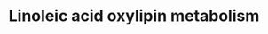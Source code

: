 ---
annotations:
- id: PW:0000010
  parent: classic metabolic pathway
  type: Pathway Ontology
  value: lipid metabolic pathway
- id: PW:0000002
  parent: classic metabolic pathway
  type: Pathway Ontology
  value: classic metabolic pathway
authors:
- Lcayer
- Eweitz
description: Linoleic acid (LA) oxylipin metabolism
last-edited: 2021-11-17
organisms:
- Homo sapiens
redirect_from:
- /index.php/Pathway:WP5137
- /instance/WP5137
revision: null
schema-jsonld:
- '@context': https://schema.org/
  '@id': https://wikipathways.github.io/pathways/WP5137.html
  '@type': Dataset
  creator:
    '@type': Organization
    name: WikiPathways
  description: Linoleic acid (LA) oxylipin metabolism
  keywords:
  - 12(13)-EpOME
  - 12,13-DiHOME
  - 13-HODE
  - 13-HpODE
  - 13-OxoODE
  - 9(10)-EpOME
  - 9,10,13-TriHOME
  - 9,10-DiHOME
  - 9,12,13-TriHOME
  - 9-HODE
  - 9-HpODE
  - 9-OxoODE
  - ALOX15
  - ALOX5
  - Linoleic acid
  - cytochrome P450
  - sEH
  license: CC0
  name: Linoleic acid oxylipin metabolism
seo: CreativeWork
title: Linoleic acid oxylipin metabolism
wpid: WP5137
---